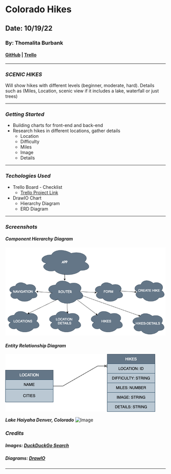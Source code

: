 # Colorado Hikes

## Date: 10/19/22
### By: Thomalita Burbank
#### [GitHub](https://github.com/thomalita) | [Trello](https://trello.com/b/kScL36IN/denver-hikes)
***

### ***SCENIC HIKES***
Will show hikes with different levels (beginner, moderate, hard). Details such as (Miles, Location, scenic view if it includes a lake, waterfall or just trees)
***

### ***Getting Started***
* Building charts for front-end and back-end 
* Research hikes in different locations, gather details
     * Location
     * Difficulty
     * Miles
     * Image
     * Details

***

### ***Techologies Used***
* Trello Board - Checklist
    * [Trello Project Link](https://trello.com/b/kScL36IN/denver-hikes)
* DrawIO Chart
    * Hierarchy Diagram
    * ERD Diagram



***
### ***Screenshots***

#### ***Component Hierarchy Diagram***
![Image](./images/denverHikesProject.drawio.png)

#### ***Entity Relationship Diagram***
![Image](./images/denverHikesERD.drawio%20(1).png)

***Lake Haiyaha Denver, Colorado***
![Image](https://www.foxintheforest.net/wp-content/uploads/2020/05/rob-morton-fecsiuPSJsc-unsplash-1536x1024.jpg)

### ***Credits***
##### Images: [DuckDuckGo Search](http://www.duckduckgo.com)

##### Diagrams: [DrawIO](https://app.diagrams.net/)

***